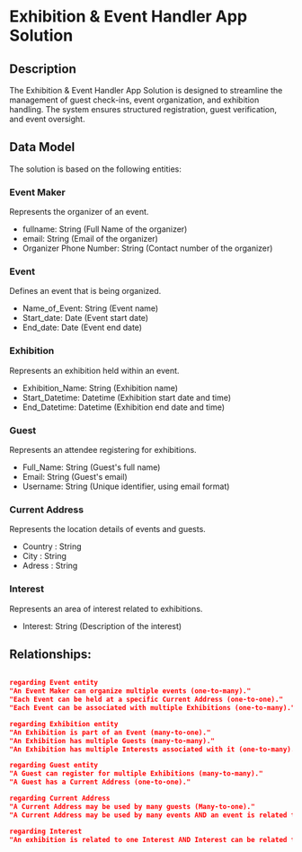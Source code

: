 # Exhibition & Event Handler App Solution
## Description

The Exhibition & Event Handler App Solution is designed to streamline the management of guest check-ins, event organization, and exhibition handling. The system ensures structured registration, guest verification, and event oversight.

## Data Model
The solution is based on the following entities:

###  Event Maker
Represents the organizer of an event.
- fullname: String (Full Name of the organizer)
- email: String (Email of the organizer)
- Organizer Phone Number: String (Contact number of the organizer)

###  Event
Defines an event that is being organized.
- Name_of_Event: String (Event name)
- Start_date: Date (Event start date)
- End_date: Date (Event end date)

### Exhibition
Represents an exhibition held within an event.
- Exhibition_Name: String (Exhibition name)
- Start_Datetime: Datetime (Exhibition start date and time)
- End_Datetime: Datetime (Exhibition end date and time)


### Guest

Represents an attendee registering for exhibitions.
- Full_Name: String (Guest's full name)
- Email: String (Guest's email)
- Username: String (Unique identifier, using email format)

### Current Address

Represents the location details of events and guests.
- Country : String
- City : String
- Adress : String

### Interest
Represents an area of interest related to exhibitions.
- Interest: String (Description of the interest)


## Relationships:

```json

regarding Event entity
"An Event Maker can organize multiple events (one-to-many)."
"Each Event can be held at a specific Current Address (one-to-one)."
"Each Event can be associated with multiple Exhibitions (one-to-many)."

regarding Exhibition entity
"An Exhibition is part of an Event (many-to-one)."
"An Exhibition has multiple Guests (many-to-many)."
"An Exhibition has multiple Interests associated with it (one-to-many)."

regarding Guest entity
"A Guest can register for multiple Exhibitions (many-to-many)."
"A Guest has a Current Address (one-to-one)."

regarding Current Address
"A Current Address may be used by many guests (Many-to-one)."
"A Current Address may be used by many events AND an event is related to one Current Address (one-to-one)."

regarding Interest
"An exhibition is related to one Interest AND Interest can be related to many exhibition (One-to-many)" 
```

